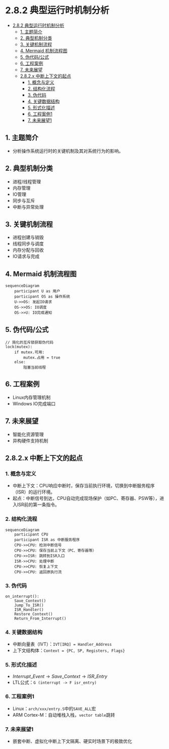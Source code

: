 # 2.8.2 典型运行时机制分析


<!-- TOC START -->

- [2.8.2 典型运行时机制分析](#282-典型运行时机制分析)
  - [1. 主题简介](#1-主题简介)
  - [2. 典型机制分类](#2-典型机制分类)
  - [3. 关键机制流程](#3-关键机制流程)
  - [4. Mermaid 机制流程图](#4-mermaid-机制流程图)
  - [5. 伪代码/公式](#5-伪代码公式)
  - [6. 工程案例](#6-工程案例)
  - [7. 未来展望](#7-未来展望)
  - [2.8.2.x 中断上下文的起点](#282x-中断上下文的起点)
    - [1. 概念与定义](#1-概念与定义)
    - [2. 结构化流程](#2-结构化流程)
    - [3. 伪代码](#3-伪代码)
    - [4. 关键数据结构](#4-关键数据结构)
    - [5. 形式化描述](#5-形式化描述)
    - [6. 工程案例1](#6-工程案例1)
    - [7. 未来展望1](#7-未来展望1)

<!-- TOC END -->

## 1. 主题简介

- 分析操作系统运行时的关键机制及其对系统行为的影响。

## 2. 典型机制分类

- 进程/线程管理
- 内存管理
- IO管理
- 同步与互斥
- 中断与异常处理

## 3. 关键机制流程

- 进程创建与销毁
- 线程同步与调度
- 内存分配与回收
- IO请求与完成

## 4. Mermaid 机制流程图

```mermaid
sequenceDiagram
    participant U as 用户
    participant OS as 操作系统
    U->>OS: 发起IO请求
    OS->>OS: IO调度
    OS->>U: IO完成通知
```

## 5. 伪代码/公式

```pseudo
// 简化的互斥锁获取伪代码
lock(mutex):
    if mutex.可用:
        mutex.占用 = true
    else:
        阻塞当前线程
```

## 6. 工程案例

- Linux内存管理机制
- Windows IO完成端口

## 7. 未来展望

- 智能化资源管理
- 异构硬件支持机制

## 2.8.2.x 中断上下文的起点

### 1. 概念与定义

- 中断上下文：CPU响应中断时，保存当前执行环境，切换到中断服务程序（ISR）的运行环境。
- 起点：中断信号到达，CPU自动完成现场保护（如PC、寄存器、PSW等），进入ISR前的第一条指令。

### 2. 结构化流程

```mermaid
sequenceDiagram
    participant CPU
    participant ISR as 中断服务程序
    CPU->>CPU: 检测中断信号
    CPU->>CPU: 保存当前上下文（PC、寄存器等）
    CPU->>ISR: 跳转到ISR入口
    ISR->>CPU: 处理中断
    CPU->>CPU: 恢复上下文
    CPU->>CPU: 返回原执行流
```

### 3. 伪代码

```pseudo
on_interrupt():
    Save_Context()
    Jump_To_ISR()
    ISR_Handler()
    Restore_Context()
    Return_From_Interrupt()
```

### 4. 关键数据结构

- 中断向量表（IVT）：`IVT[IRQ] = Handler_Address`
- 上下文结构体：`Context = {PC, SP, Registers, Flags}`

### 5. 形式化描述

- $Interrupt\_Event \rightarrow Save\_Context \rightarrow ISR\_Entry$
- LTL公式：`G (interrupt -> F isr_entry)`

### 6. 工程案例1

- Linux：`arch/xxx/entry.S`中的`SAVE_ALL`宏
- ARM Cortex-M：自动堆栈入栈，`vector table`跳转

### 7. 未来展望1

- 嵌套中断、虚拟化中断上下文隔离、硬实时场景下的极致优化
